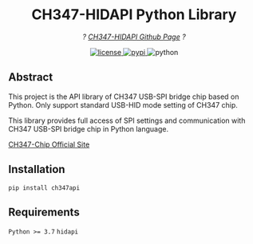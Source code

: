 <!-- markdownlint-disable MD033 MD036 MD041 -->

<div align="center">

# CH347-HIDAPI Python Library

_? [CH347-HIDAPI Github Page](https://github.com/i2cy/ch347-hidapi) ?_

</div>

<p align="center">
  <a href="https://github.com/i2cy/ch347-hidapi/master/LICENSE">
    <img src="https://img.shields.io/github/license/i2cy/ch347-hidapi.svg" alt="license">
  </a>
  <a href="https://pypi.python.org/pypi/ch347api">
    <img src="https://img.shields.io/pypi/v/ch347-hidapi.svg" alt="pypi">
  </a>
  <img src="https://img.shields.io/badge/python-3.7+-blue.svg" alt="python">
</p>

## Abstract
This project is the API library of CH347 USB-SPI bridge chip based on Python.
Only support standard USB-HID mode setting of CH347 chip.

This library provides full access of SPI settings and communication with CH347 USB-SPI 
bridge chip in Python language.

[CH347-Chip Official Site](https://www.wch.cn/products/CH347.html)

## Installation
`pip install ch347api`

## Requirements
`Python >= 3.7`
`hidapi`
